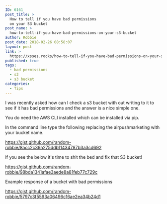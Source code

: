 ```yaml
---
ID: 6161
post_title: >
  How to tell if you have bad permissions
  on your S3 bucket
post_name: >
  how-to-tell-if-you-have-bad-permissions-on-your-s3-bucket
author: Robbie
post_date: 2018-02-26 08:58:07
layout: post
link: >
  https://xsses.rocks/how-to-tell-if-you-have-bad-permissions-on-your-s3-bucket/
published: true
tags:
  - bad permissions
  - s3
  - s3 bucket
categories:
  - Tips
---
```

I was recently asked how can I check a s3 bucket with out writing to it to see if it has bad permissions and the answer is a nice simple one.

You do need the AWS CLI installed which can be installed via pip.

In the command line type the following replacing the airpushmarketing with your bucket name.

https://gist.github.com/random-robbie/8acc2c39a275ddb11434787b3a3cd692

If you see the below it's time to shit the bed and fix that S3 bucket!

https://gist.github.com/random-robbie/98bda1341afae3aede8a81feb77c729c

Example response of a bucket with bad permissions


https://gist.github.com/random-robbie/5797c3f5593a06496c16ae2ea34b24d1

&nbsp;